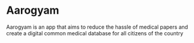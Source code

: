 # Aarogyam
Aarogyam is an app that aims to reduce the hassle of medical papers and create a digital common medical database for all citizens of the country
